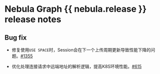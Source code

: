 # Nebula Graph {{ nebula.release }} release notes

## Bug fix

- 修复使用`USE SPACE`时，Session会在下一个上传周期更新导致性能下降的问题。[#1355](https://github.com/vesoft-inc/nebula-graph/pull/1355)

- 优化处理连接请求中远端地址的解析逻辑，提高K8S环境性能。[#615](https://github.com/vesoft-inc/nebula-common/pull/615)
